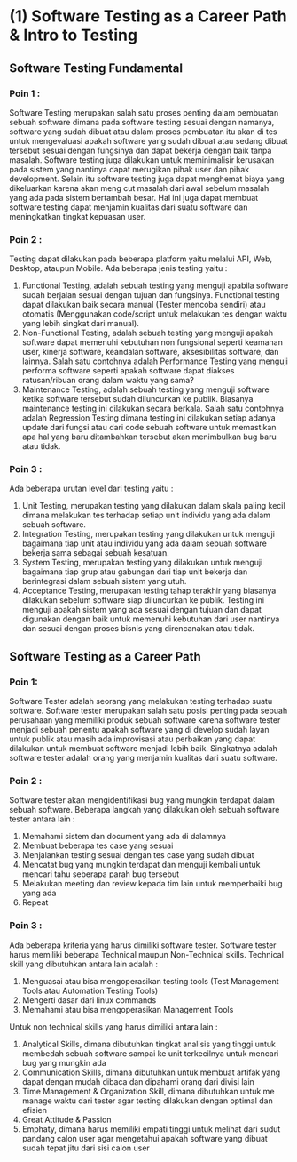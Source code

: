 # (1) Software Testing as a Career Path & Intro to Testing
## Software Testing Fundamental
### Poin 1 :
Software Testing merupakan salah satu proses penting dalam pembuatan sebuah software dimana pada software testing sesuai dengan namanya, software yang sudah dibuat atau dalam proses pembuatan itu akan di tes untuk mengevaluasi apakah software yang sudah dibuat atau sedang dibuat tersebut sesuai dengan fungsinya dan dapat bekerja dengan baik tanpa masalah. Software testing juga dilakukan untuk meminimalisir kerusakan pada sistem yang nantinya dapat merugikan pihak user dan pihak development. Selain itu software testing juga dapat menghemat biaya yang dikeluarkan karena akan meng cut masalah dari awal sebelum masalah yang ada pada sistem bertambah besar. Hal ini juga dapat membuat software testing dapat menjamin kualitas dari suatu software dan meningkatkan tingkat kepuasan user.
### Poin 2 :
Testing dapat dilakukan pada beberapa platform yaitu melalui API, Web, Desktop, ataupun Mobile. Ada beberapa jenis testing yaitu :
1. Functional Testing, adalah sebuah testing yang menguji apabila software sudah berjalan sesuai dengan tujuan dan fungsinya. Functional testing dapat dilakukan baik secara manual (Tester mencoba sendiri) atau otomatis (Menggunakan code/script untuk melakukan tes dengan waktu yang lebih singkat dari manual).
2. Non-Functional Testing, adalah sebuah testing yang menguji apakah software dapat memenuhi kebutuhan non fungsional seperti keamanan user, kinerja software, keandalan software, aksesibilitas software, dan lainnya. Salah satu contohnya adalah Performance Testing yang menguji performa software seperti apakah software dapat diakses ratusan/ribuan orang dalam waktu yang sama?
3. Maintenance Testing, adalah sebuah testing yang menguji software ketika software tersebut sudah diluncurkan ke publik. Biasanya maintenance testing ini dilakukan secara berkala. Salah satu contohnya adalah Regression Testing dimana testing ini dilakukan setiap adanya update dari fungsi atau dari code sebuah software untuk memastikan apa hal yang baru ditambahkan tersebut akan menimbulkan bug baru atau tidak.
### Poin 3 :
Ada beberapa urutan level dari testing yaitu :
1. Unit Testing, merupakan testing yang dilakukan dalam skala paling kecil dimana melakukan tes terhadap setiap unit individu yang ada dalam sebuah software.
2. Integration Testing, merupakan testing yang dilakukan untuk menguji bagaimana tiap unit atau individu yang ada dalam sebuah software bekerja sama sebagai sebuah kesatuan.
3. System Testing, merupakan testing yang dilakukan untuk menguji bagaimana tiap grup atau gabungan dari tiap unit bekerja dan berintegrasi dalam sebuah sistem yang utuh.
4. Acceptance Testing, merupakan testing tahap terakhir yang biasanya dilakukan sebelum software siap diluncurkan ke publik. Testing ini menguji apakah sistem yang ada sesuai dengan tujuan dan dapat digunakan dengan baik untuk memenuhi kebutuhan dari user nantinya dan sesuai dengan proses bisnis yang direncanakan atau tidak.
## Software Testing as a Career Path
### Poin 1:
Software Tester adalah seorang yang melakukan testing terhadap suatu software. Software tester merupakan salah satu posisi penting pada sebuah perusahaan yang memiliki produk sebuah software karena software tester menjadi sebuah penentu apakah software yang di develop sudah layan untuk publik atau masih ada improvisasi atau perbaikan yang dapat dilakukan untuk membuat software menjadi lebih baik. Singkatnya adalah software tester adalah orang yang menjamin kualitas dari suatu software.
### Poin 2 :
Software tester akan mengidentifikasi bug yang mungkin terdapat dalam sebuah software. Beberapa langkah yang dilakukan oleh sebuah software tester antara lain :
1. Memahami sistem dan document yang ada di dalamnya
2. Membuat beberapa tes case yang sesuai
3. Menjalankan testing sesuai dengan tes case yang sudah dibuat
4. Mencatat bug yang mungkin terdapat dan menguji kembali untuk mencari tahu seberapa parah bug tersebut
5. Melakukan meeting dan review kepada tim lain untuk memperbaiki bug yang ada
6. Repeat
### Poin 3 :
Ada beberapa kriteria yang harus dimiliki software tester. Software tester harus memiliki beberapa Technical maupun Non-Technical skills. 
Technical skill yang dibutuhkan antara lain adalah :
1. Menguasai atau bisa mengoperasikan testing tools (Test Management Tools atau Automation Testing Tools)
2. Mengerti dasar dari linux commands
3. Memahami atau bisa mengoperasikan Management Tools

Untuk non technical skills yang harus dimiliki antara lain :
1. Analytical Skills, dimana dibutuhkan tingkat analisis yang tinggi untuk membedah sebuah software sampai ke unit terkecilnya untuk mencari bug yang mungkin ada
2. Communication Skills, dimana dibutuhkan untuk membuat artifak yang dapat dengan mudah dibaca dan dipahami orang dari divisi lain
3. Time Management & Organization Skill, dimana dibutuhkan untuk me manage waktu dari tester agar testing dilakukan dengan optimal dan efisien
4. Great Attitude & Passion
5. Emphaty, dimana harus memiliki empati tinggi untuk melihat dari sudut pandang calon user agar mengetahui apakah software yang dibuat sudah tepat jitu dari sisi calon user 



